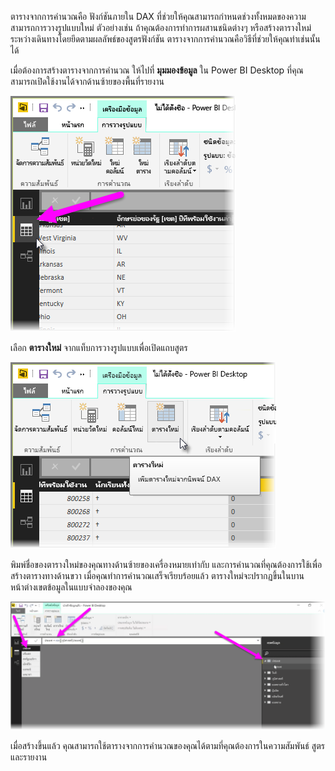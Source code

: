 ตารางจากการคำนวณคือ ฟังก์ชันภายใน DAX ที่ช่วยให้คุณสามารถกำหนดช่วงทั้งหมดของความสามารถการวางรูปแบบใหม่ ตัวอย่างเช่น ถ้าคุณต้องการทำการผสานชนิดต่างๆ หรือสร้างตารางใหม่ระหว่างเดินทางโดยยึดตามผลลัพธ์ของสูตรฟังก์ชัน ตารางจากการคำนวณคือวิธีที่ช่วยให้คุณทำเช่นนั้นได้

เมื่อต้องการสร้างตารางจากการคำนวณ ให้ไปที่ **มุมมองข้อมูล** ใน Power BI Desktop ที่คุณสามารถเปิดใช้งานได้จากด้านซ้ายของพื้นที่รายงาน

![](media/2-6-create-calculated-tables/2-6_1.png)

เลือก **ตารางใหม่** จากแท็บการวางรูปแบบเพื่อเปิดแถบสูตร

![](media/2-6-create-calculated-tables/2-6_1b.png)

พิมพ์ชื่อของตารางใหม่ของคุณทางด้านซ้ายของเครื่องหมายเท่ากับ และการคำนวณที่คุณต้องการใช้เพื่อสร้างตารางทางด้านขวา เมื่อคุณทำการคำนวณเสร็จเรียบร้อยแล้ว ตารางใหม่จะปรากฏขึ้นในบานหน้าต่างเขตข้อมูลในแบบจำลองของคุณ

![](media/2-6-create-calculated-tables/2-6_2.png)

เมื่อสร้างขึ้นแล้ว คุณสามารถใช้ตารางจากการคำนวณของคุณได้ตามที่คุณต้องการในความสัมพันธ์ สูตร และรายงาน

